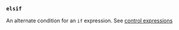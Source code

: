 ### `elsif`

An alternate condition for an `if` expression. See [control expressions](https://docs.ruby-lang.org/en/3.3/syntax/control_expressions_rdoc.html)
